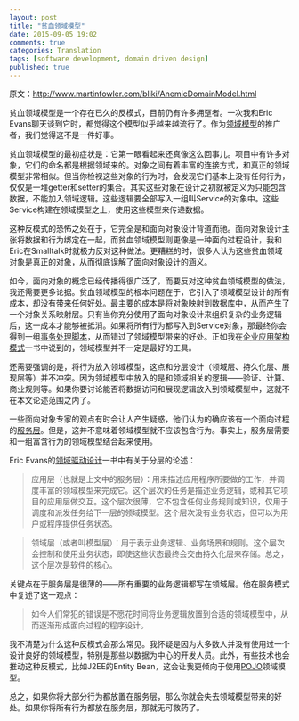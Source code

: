 ```yaml
---
layout: post
title: "贫血领域模型"
date: 2015-09-05 19:02
comments: true
categories: Translation
tags: [software development, domain driven design]
published: true
---
```


原文：http://www.martinfowler.com/bliki/AnemicDomainModel.html

贫血领域模型是一个存在已久的反模式，目前仍有许多拥趸者。一次我和Eric Evans聊天谈到它时，都觉得这个模型似乎越来越流行了。作为[领域模型](http://martinfowler.com/eaaCatalog/domainModel.html)的推广者，我们觉得这不是一件好事。

贫血领域模型的最初症状是：它第一眼看起来还真像这么回事儿。项目中有许多对象，它们的命名都是根据领域来的。对象之间有着丰富的连接方式，和真正的领域模型非常相似。但当你检视这些对象的行为时，会发现它们基本上没有任何行为，仅仅是一堆getter和setter的集合。其实这些对象在设计之初就被定义为只能包含数据，不能加入领域逻辑。这些逻辑要全部写入一组叫Service的对象中。这些Service构建在领域模型之上，使用这些模型来传递数据。

这种反模式的恐怖之处在于，它完全是和面向对象设计背道而驰。面向对象设计主张将数据和行为绑定在一起，而贫血领域模型则更像是一种面向过程设计，我和Eric在Smalltalk时就极力反对这种做法。更糟糕的时，很多人认为这些贫血领域对象是真正的对象，从而彻底误解了面向对象设计的涵义。

<!-- more -->

如今，面向对象的概念已经传播得很广泛了，而要反对这种贫血领域模型的做法，我还需要更多论据。贫血领域模型的根本问题在于，它引入了领域模型设计的所有成本，却没有带来任何好处。最主要的成本是将对象映射到数据库中，从而产生了一个对象关系映射层。只有当你充分使用了面向对象设计来组织复杂的业务逻辑后，这一成本才能够被抵消。如果将所有行为都写入到Service对象，那最终你会得到一组[事务处理脚本](http://martinfowler.com/eaaCatalog/transactionScript.html)，从而错过了领域模型带来的好处。正如我在[企业应用架构模式](http://martinfowler.com/books/eaa.html)一书中说到的，领域模型并不一定是最好的工具。

还需要强调的是，将行为放入领域模型，这点和分层设计（领域层、持久化层、展现层等）并不冲突。因为领域模型中放入的是和领域相关的逻辑——验证、计算、商业规则等。如果你要讨论能否将数据访问和展现逻辑放入到领域模型中，这就不在本文论述范围之内了。

一些面向对象专家的观点有时会让人产生疑惑，他们认为的确应该有一个面向过程的[服务层](http://martinfowler.com/eaaCatalog/serviceLayer.html)。但是，这并不意味着领域模型就不应该包含行为。事实上，服务层需要和一组富含行为的领域模型结合起来使用。

Eric Evans的[领域驱动设计](http://domaindrivendesign.org/books/)一书中有关于分层的论述：

> 应用层（也就是上文中的服务层）：用来描述应用程序所要做的工作，并调度丰富的领域模型来完成它。这个层次的任务是描述业务逻辑，或和其它项目的应用层做交互。这个层次很薄，它不包含任何业务规则或知识，仅用于调度和派发任务给下一层的领域模型。这个层次没有业务状态，但可以为用户或程序提供任务状态。

> 领域层（或者叫模型层）：用于表示业务逻辑、业务场景和规则。这个层次会控制和使用业务状态，即使这些状态最终会交由持久化层来存储。总之，这个层次是软件的核心。

关键点在于服务层是很薄的——所有重要的业务逻辑都写在领域层。他在服务模式中复述了这一观点：

> 如今人们常犯的错误是不愿花时间将业务逻辑放置到合适的领域模型中，从而逐渐形成面向过程的程序设计。

我不清楚为什么这种反模式会那么常见。我怀疑是因为大多数人并没有使用过一个设计良好的领域模型，特别是那些以数据为中心的开发人员。此外，有些技术也会推动这种反模式，比如J2EE的Entity Bean，这会让我更倾向于使用[POJO](http://www.martinfowler.com/bliki/POJO.html)领域模型。

总之，如果你将大部分行为都放置在服务层，那么你就会失去领域模型带来的好处。如果你将所有行为都放在服务层，那就无可救药了。
